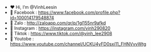 - ❤️ Hi, I’m @VinhLeesin
- 💛 Facebook : https://www.facebook.com/profile.php?id=100014179548874
- 💜 Zalo : http://zaloapp.com/qr/p/1gl155nr9afkd
- 💙 Instagram : https://instagram.com/vinh290820
- 💚 Tiktok : https://www.tiktok.com/@vinh_lee2908
- 🧡 Youtobe : https://www.youtube.com/channel/UCKU4yFD0sxi11_FHNVvvWtg
